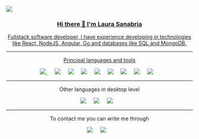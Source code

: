 <a href="" ><img src="https://user-images.githubusercontent.com/64787067/203209524-6c6fbe2b-172c-4d88-8880-4089e6096dda.png" />  

<h3 align='center'>Hi there  👋  I'm Laura Sanabria</h3>

<p align='center'> Fullstack software developer, I have experience developing in technologies like React, NodeJS, Angular, Go and databases like SQL and MongoDB. </p>
<hr>
<p align='center'>Principal languages and tools</p>

<p align='center'> 
  <a href="" ><img src="https://img.shields.io/static/v1?style=for-the-badge&message=Go&color=00ADD8&logo=Go&logoColor=FFFFFF&label=" />   </a>&nbsp;&nbsp;&nbsp;&nbsp;
  <a href="" ><img src="https://img.shields.io/static/v1?style=for-the-badge&message=Node.js&color=339933&logo=Node.js&logoColor=FFFFFF&label=" /></a>&nbsp;&nbsp;&nbsp;&nbsp;
  <a href="" ><img src="https://img.shields.io/static/v1?style=for-the-badge&message=React&color=222222&logo=React&logoColor=61DAFB&label=" /></a>&nbsp;&nbsp;&nbsp;&nbsp;
  <a href="" ><img src="https://img.shields.io/static/v1?style=for-the-badge&message=Angular&color=DD0031&logo=Angular&logoColor=FFFFFF&label=" /></a>&nbsp;&nbsp;&nbsp;&nbsp;
  <a href="" ><img src="https://img.shields.io/static/v1?style=for-the-badge&message=MongoDB&color=47A248&logo=MongoDB&logoColor=FFFFFF&label=" /></a>&nbsp;&nbsp;&nbsp;&nbsp;
  <a href="" ><img src="https://img.shields.io/static/v1?style=for-the-badge&message=MySQL&color=4479A1&logo=MySQL&logoColor=FFFFFF&label=" /></a>&nbsp;&nbsp;&nbsp;&nbsp;
  <a href="" ><img src="https://img.shields.io/static/v1?style=for-the-badge&message=Git&color=F05032&logo=Git&logoColor=FFFFFF&label=" /></a>&nbsp;&nbsp;&nbsp;&nbsp;
  <a href="" ><img src="https://img.shields.io/static/v1?style=for-the-badge&message=Azure+DevOps&color=0078D7&logo=Azure+DevOps&logoColor=FFFFFF&label=" /></a>&nbsp;&nbsp;&nbsp;&nbsp;
  <a href="" ><img src="https://img.shields.io/static/v1?style=for-the-badge&message=.NET&color=512BD4&logo=.NET&logoColor=FFFFFF&label=" /></a>&nbsp;&nbsp;&nbsp;&nbsp;   
</p>
  
  <hr>
<p align='center'>Other languages in desktop level</p>
 
<p align='center'>
  <a><img src="https://img.shields.io/static/v1?style=for-the-badge&message=Python&color=3776AB&logo=Python&logoColor=FFFFFF&label="/
          </a>&nbsp;&nbsp;&nbsp;&nbsp;
  <a><img src="https://img.shields.io/static/v1?style=for-the-badge&message=Apache+NetBeans+IDE&color=1B6AC6&logo=Apache+NetBeans+IDE&logoColor=FFFFFF&label="/
          </a>&nbsp;&nbsp;&nbsp;&nbsp;
  <a><img src="https://img.shields.io/static/v1?style=for-the-badge&message=C%2B%2B&color=00599C&logo=C%2B%2B&logoColor=FFFFFF&label="/
          </a>&nbsp;&nbsp;&nbsp;&nbsp; 
</p>
 
<hr>
<p align='center'>To contact me you can write me through </p>
<p align='center'>
  <a href="https://www.linkedin.com/in/laurasanabria"><img src="https://img.shields.io/badge/linkedin-%230077B5.svg?&style=for-the-badge&logo=linkedin&logoColor=white" /></a>&nbsp;&nbsp;&nbsp;&nbsp;
  <a href="https://www.instagram.com/laucoding/"><img src="https://img.shields.io/static/v1?style=for-the-badge&message=Instagram&color=E4405F&logo=Instagram&logoColor=FFFFFF&label=" /></a>&nbsp;&nbsp;&nbsp;&nbsp;
</p>


<!--
**laucoding/laucoding** is a ✨ _special_ ✨ repository because its `README.md` (this file) appears on your GitHub profile.
Here are some ideas to get you started:
- 🔭 I’m currently working on ...
- 🌱 I’m currently learning ...
- 👯 I’m looking to collaborate on ...
- 🤔 I’m looking for help with ...
- 💬 Ask me about ...
- 📫 How to reach me: ...
- 😄 Pronouns: ...
- ⚡ Fun fact: ...
-->
